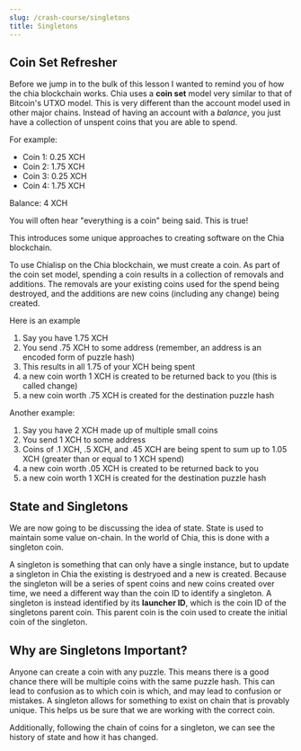 ```yaml
---
slug: /crash-course/singletons
title: Singletons
---
```


## Coin Set Refresher

Before we jump in to the bulk of this lesson I wanted to remind you of how the chia blockchain works. Chia uses a **coin set** model very similar to that of Bitcoin's UTXO model. This is very different than the account model used in other major chains. Instead of having an account with a _balance_, you just have a collection of unspent coins that you are able to spend.

For example:

- Coin 1: 0.25 XCH
- Coin 2: 1.75 XCH
- Coin 3: 0.25 XCH
- Coin 4: 1.75 XCH

Balance: 4 XCH

You will often hear "everything is a coin" being said. This is true!

This introduces some unique approaches to creating software on the Chia blockchain.

To use Chialisp on the Chia blockchain, we must create a coin. As part of the coin set model, spending a coin results in a collection of removals and additions. The removals are your existing coins used for the spend being destroyed, and the additions are new coins (including any change) being created.

Here is an example

1. Say you have 1.75 XCH
1. You send .75 XCH to some address (remember, an address is an encoded form of puzzle hash)
1. This results in all 1.75 of your XCH being spent
1. a new coin worth 1 XCH is created to be returned back to you (this is called change)
1. a new coin worth .75 XCH is created for the destination puzzle hash

Another example:

1. Say you have 2 XCH made up of multiple small coins
1. You send 1 XCH to some address
1. Coins of .1 XCH, .5 XCH, and .45 XCH are being spent to sum up to 1.05 XCH (greater than or equal to 1 XCH spend)
1. a new coin worth .05 XCH is created to be returned back to you
1. a new coin worth 1 XCH is created for the destination puzzle hash

## State and Singletons

We are now going to be discussing the idea of state. State is used to maintain some value on-chain. In the world of Chia, this is done with a singleton coin.

A singleton is something that can only have a single instance, but to update a singleton in Chia the existing is destryoed and a new is created. Because the singleton will be a series of spent coins and new coins created over time, we need a different way than the coin ID to identify a singleton. A singleton is instead identified by its **launcher ID**, which is the coin ID of the singletons parent coin. This parent coin is the coin used to create the initial coin of the singleton.

## Why are Singletons Important?

Anyone can create a coin with any puzzle. This means there is a good chance there will be multiple coins with the same puzzle hash. This can lead to confusion as to which coin is which, and may lead to confusion or mistakes. A singleton allows for something to exist on chain that is provably unique. This helps us be sure that we are working with the correct coin.

Additionally, following the chain of coins for a singleton, we can see the history of state and how it has changed.
